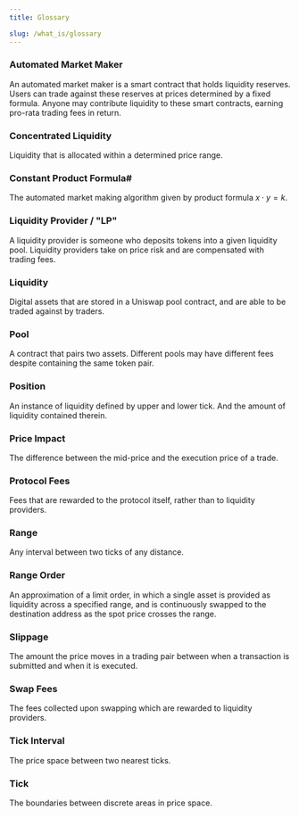 ```yaml
---
title: Glossary

slug: /what_is/glossary
---
```


### Automated Market Maker

An automated market maker is a smart contract that holds liquidity reserves. Users can trade against these reserves at prices determined by a fixed formula. Anyone may contribute liquidity to these smart contracts, earning pro-rata trading fees in return.

### Concentrated Liquidity

Liquidity that is allocated within a determined price range.

### Constant Product Formula#

The automated market making algorithm given by product formula ${x\cdot y=k}$.

### Liquidity Provider / "LP"

A liquidity provider is someone who deposits tokens into a given liquidity pool. Liquidity providers take on price risk and are compensated with trading fees.

### Liquidity

Digital assets that are stored in a Uniswap pool contract, and are able to be traded against by traders.

### Pool

A contract that pairs two assets. Different pools may have different fees despite containing the same token pair.

### Position

An instance of liquidity defined by upper and lower tick. And the amount of liquidity contained therein.

### Price Impact

The difference between the mid-price and the execution price of a trade.

### Protocol Fees

Fees that are rewarded to the protocol itself, rather than to liquidity providers.

### Range

Any interval between two ticks of any distance.

### Range Order

An approximation of a limit order, in which a single asset is provided as liquidity across a specified range, and is continuously swapped to the destination address as the spot price crosses the range.

### Slippage

The amount the price moves in a trading pair between when a transaction is submitted and when it is executed.

### Swap Fees

The fees collected upon swapping which are rewarded to liquidity providers.

### Tick Interval

The price space between two nearest ticks.

### Tick

The boundaries between discrete areas in price space.
